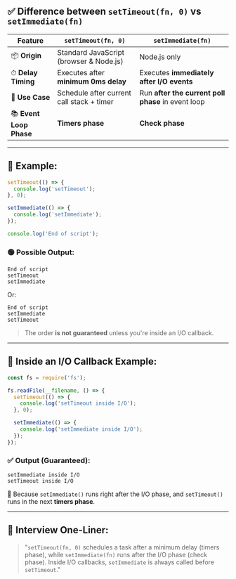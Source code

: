 ## ✅ Difference between `setTimeout(fn, 0)` vs `setImmediate(fn)`

| Feature                 | `setTimeout(fn, 0)`                       | `setImmediate(fn)`                                 |
| ----------------------- | ----------------------------------------- | -------------------------------------------------- |
| 📦 **Origin**           | Standard JavaScript (browser & Node.js)   | Node.js only                                       |
| ⏱ **Delay Timing**      | Executes after **minimum 0ms delay**      | Executes **immediately after I/O events**          |
| 🎯 **Use Case**         | Schedule after current call stack + timer | Run **after the current poll phase** in event loop |
| 📚 **Event Loop Phase** | **Timers phase**                          | **Check phase**                                    |

---

## 🔧 Example:

```js
setTimeout(() => {
  console.log('setTimeout');
}, 0);

setImmediate(() => {
  console.log('setImmediate');
});

console.log('End of script');
```

### 🟢 Possible Output:

```
End of script
setTimeout
setImmediate
```

Or:

```
End of script
setImmediate
setTimeout
```

> The order **is not guaranteed** unless you're inside an I/O callback.

---

## 🔁 Inside an I/O Callback Example:

```js
const fs = require('fs');

fs.readFile(__filename, () => {
  setTimeout(() => {
    console.log('setTimeout inside I/O');
  }, 0);

  setImmediate(() => {
    console.log('setImmediate inside I/O');
  });
});
```

### ✅ Output (Guaranteed):

```
setImmediate inside I/O
setTimeout inside I/O
```

📌 Because `setImmediate()` runs right after the I/O phase, and `setTimeout()` runs in the next **timers phase**.

---

## 🧠 Interview One-Liner:

> "`setTimeout(fn, 0)` schedules a task after a minimum delay (timers phase), while `setImmediate(fn)` runs after the I/O phase (check phase). Inside I/O callbacks, `setImmediate` is always called before `setTimeout`."